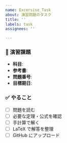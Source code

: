 ```yaml
---
name: Excersise_Task
about: 演習問題のタスク
title: ''
labels: task
assignees: ''

---
```


### 📖 演習課題
- **科目**: 
- **参考書**: 
- **問題番号**: 
- **目標期日**: 

### ✅ やること
- [ ] 問題を読む
- [ ] 必要な定理・公式を確認
- [ ] 手計算で解く
- [ ] LaTeX で解答を整理
- [ ] GitHub にアップロード

